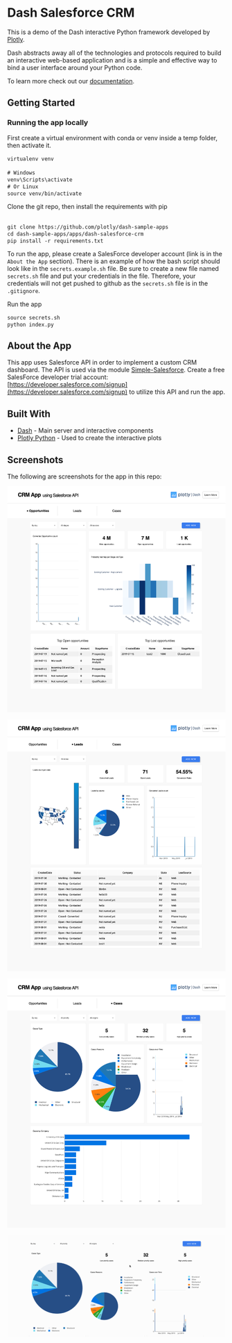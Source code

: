 # Dash Salesforce CRM

This is a demo of the Dash interactive Python framework developed by [Plotly](https://plot.ly/).

Dash abstracts away all of the technologies and protocols required to build an interactive web-based application and is a simple and effective way to bind a user interface around your Python code.

To learn more check out our [documentation](https://plot.ly/dash).

## Getting Started

### Running the app locally

First create a virtual environment with conda or venv inside a temp folder, then activate it.

```
virtualenv venv

# Windows
venv\Scripts\activate
# Or Linux
source venv/bin/activate

```

Clone the git repo, then install the requirements with pip

```

git clone https://github.com/plotly/dash-sample-apps
cd dash-sample-apps/apps/dash-salesforce-crm
pip install -r requirements.txt

```

To run the app, please create a SalesForce developer account (link is in the `About the App` section). There is an example of how the bash script should look like in the `secrets.example.sh` file. Be sure to create a new file named `secrets.sh` file and put your credentials in the file. Therefore, your credentials will not get pushed to github as the `secrets.sh` file is in the `.gitignore`.

Run the app

```
source secrets.sh
python index.py

```

## About the App

This app uses Salesforce API in order to implement a custom CRM dashboard. The API is used via the module [Simple-Salesforce](https://pypi.org/project/simple-salesforce/). Create a free SalesForce developer trial account: [https://developer.salesforce.com/signup](https://developer.salesforce.com/signup) to utilize this API and run the app.

## Built With

- [Dash](https://dash.plot.ly/) - Main server and interactive components
- [Plotly Python](https://plot.ly/python/) - Used to create the interactive plots

## Screenshots

The following are screenshots for the app in this repo:

![Screenshot1](screenshots/opportunities_screenshot.png)

![Screenshot1](screenshots/leads_screenshot.png)

![Screenshot1](screenshots/cases_screenshot.png)

![Animated](screenshots/dash-salesforce-demo.gif)





